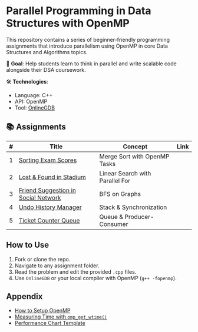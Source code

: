 # Parallel Programming in Data Structures with OpenMP

This repository contains a series of beginner-friendly programming assignments that introduce parallelism using OpenMP in core Data Structures and Algorithms topics.

🎯 **Goal**: Help students learn to think in parallel and write scalable code alongside their DSA coursework.

🛠️ **Technologies**:  
- Language: C++  
- API: OpenMP  
- Tool: [OnlineGDB](https://www.onlinegdb.com/online_c++_compiler)

## 📚 Assignments

| # | Title | Concept | Link |
|--|-------|---------|------|
| 1 | [Sorting Exam Scores](assignments/01_merge_sort_exam_scores) | Merge Sort with OpenMP Tasks |  |
| 2 | [Lost & Found in Stadium](assignments/02_linear_search_stadium) | Linear Search with Parallel For |  |
| 3 | [Friend Suggestion in Social Network](assignments/03_bfs_social_network) | BFS on Graphs | |
| 4 | [Undo History Manager](assignments/04_stack_undo_manager) | Stack & Synchronization |  |
| 5 | [Ticket Counter Queue](assignments/05_queue_ticket_counter) | Queue & Producer-Consumer | |

##  How to Use
1. Fork or clone the repo.
2. Navigate to any assignment folder.
3. Read the problem and edit the provided `.cpp` files.
4. Use `OnlineGDB` or your local compiler with OpenMP (`g++ -fopenmp`).

##  Appendix
- [How to Setup OpenMP](appendix/openmp_setup_guide.md)
- [Measuring Time with `omp_get_wtime()`](appendix/timing_with_omp.md)
- [Performance Chart Template](appendix/performance_graph_template.xlsx)


